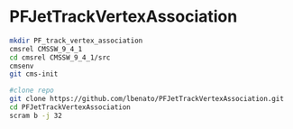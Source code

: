 # PFJetTrackVertexAssociation

```bash
mkdir PF_track_vertex_association
cmsrel CMSSW_9_4_1
cd cmsrel CMSSW_9_4_1/src
cmsenv
git cms-init

#clone repo
git clone https://github.com/lbenato/PFJetTrackVertexAssociation.git
cd PFJetTrackVertexAssociation
scram b -j 32
```
